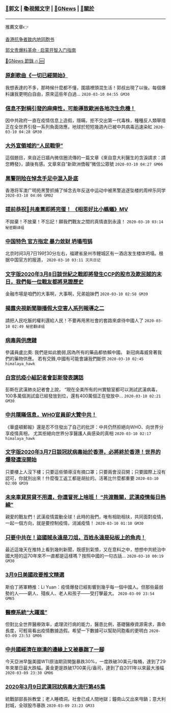 ###  [:eagle:郭文](https://github.com/ourhimalayas/txt) | [:books:視頻文字](https://github.com/ourhimalayas/txt/blob/master/content/README.md) | [:newspaper:GNews](https://github.com/ourhimalayas/txt/blob/master/content/gnews/README.md) | [:pray:關於](https://github.com/ourhimalayas/home/tree/master/about)
---

推薦文章:point_right:

[香港抗争者致内地同胞书](https://github.com/ourhimalayas/news/blob/master/2019/08/a_letter_from_the_hong_kong_people.md)

[郭文贵爆料革命 · 启蒙开智入门指南](https://github.com/ourhimalayas/txt/issues/1)

[:newspaper:GNews 節錄 :fire: :new:](https://github.com/ourhimalayas/txt/blob/master/content/gnews/README.md) 



### [原創歌曲《一切已經開始》](/content/gnews/1/README.md)

我想表達的不多，那時候什麼都不懂，圍牆裡頭混生活！郭叔出現了以後。每個爆料讓我更明白自由，原來這些年白過...  `2020-03-10 04:55 GM30`

### [信息不對稱引發的麻痺性，可能導致歐洲各地次生危機！](/content/gnews/2/README.md)

因中共政府一直在疫情信息上造假，隱瞞，拒不交出第一代毒株，種種反人類舉措正在全世界引發一系列負面效應，地球於短短幾週內已被中共病毒迅速染紅  `2020-03-10 04:28 GM30`

### [大外宣領域的“人民戰爭”](/content/gnews/3/README.md)

這個題目，來自近日牆內微信圈流傳的一篇文章《來自意大利醫生的含淚請求：請您轉發》，讀後有感。文章來自“新歐洲僑報”微信公眾號  `2020-03-10 04:27 GM06`

### [黑警阴险在悼念手足中混入卧底](/content/gnews/4/README.md)

香港将军澳广明苑黑警抓捕了悼念去年反送中运动中被黑警追逐坠楼的周梓乐同学  `2020-03-10 04:06 GM02`

### [提前恭祝🎉共產黨即將完蛋！ 《相思好比小螞蟻》MV](/content/gnews/5/README.md)

不拋棄！不放棄！不忘記！願我們戰友之間的真情直到永遠！  `2020-03-10 03:14 秘密翻译组`

### [中国特色 官方指定 暴力敛财 坍塌甩锅](/content/gnews/6/README.md)

北京时间3月7日19时30分左右，福建省泉州市鲤城区有一酒店发生楼体坍塌。根据中国官方的报道，  `2020-03-10 03:11 灭共日记`

### [文字版2020年3月8日談世紀之戰即將發生CCP的股市及欺民賊的末日，我們每一位戰友都將見證歷史](/content/gnews/7/README.md)

金融市場是咱們的大事啊，大事啊，兄弟姐妹們  `2020-03-10 02:58 GM39`

### [揭露央視新聞聯播假大空害人系列報導之二](/content/gnews/8/README.md)

請把人民吃飯的權利還給人民！不要再用黑社會的套路來虐待中國人了  `2020-03-10 02:49 秘密翻译组`

### [病毒與供應鏈](/content/gnews/9/README.md)

參議員盧比奧: 我們是如此脆弱,因為所有的藥品都依賴中國。 新冠病毒威脅著我們的藥物供應。 若有交鋒,中國有可能會讓我們斷供  `2020-03-10 02:45 himalaya_hawk`

### [白宮抗疫小組記者會彭斯發表講話](/content/gnews/10/README.md)

彭斯在武漢肺炎記者會上說， “現在全美所有的州實驗室都可以測試武漢病毒，100多萬個測試盒已經發放到位，還有400萬個正在發放中...  `2020-03-10 02:21 GM30`

### [中共隱瞞信息，WHO官員卻大贊中共！](/content/gnews/11/README.md)

《華盛頓郵報》還是忍不住發出了自己的批評：中共仍然拒絕向WHO、向世界分享疫情真相， 尤其拒絕向世界分享醫護人員感染的真相  `2020-03-10 02:17 himalaya_hawk`

### [文字版2020年3月7日談冠狀病毒始於香港，必將終於香港！世界的爆發還沒開始](/content/gnews/12/README.md)

只要樓上人沒下樓；只要這些領導沒有摘口罩；只要兩會沒召開；只要國際上沒有認可，你就別出來！什麼復工返工都是胡扯的。活著比什麼都重要  `2020-03-10 02:00 GM39`

### [未來車貸房貸不用還，你還冒死上啥班！ “共渡難關，武漢疫情每日熱線”](/content/gnews/13/README.md)

親愛的戰友們！武漢疫情震動全球！此時的我們，唯有相助相扶，共同面對疫情，一起一個方向，就是要控制疫情，消滅疫情！  `2020-03-10 01:10 GM30`

### [只要中共在！盜國賊永遠是刀俎，百姓永遠是砧板上的魚肉！](/content/gnews/14/README.md)

最近這幾天在推特上看到幾則新聞，既感到氣憤，又在意料之中，想想中共統治中國大陸的這70年來不一直都是這樣嗎？按照中國的一句古話...  `2020-03-10 00:19 GM30`

### [3月9日美國政要推文精選](/content/gnews/15/README.md)

斯伯丁將軍轉推：Li Yuan：疫情爆發已經影響到幾乎每一個中國人。但那些最弱勢的人——窮人、殘疾人、老人和孩子——受打擊最大。  `2020-03-09 23:54 GM65`

### [醫療系統“大躍進”](/content/gnews/16/README.md)

但對比全世界醫療效率，處理流行病的能力，醫患比例，基礎醫療資源需求，壽命長度，可輕易看出疫情數據造假。希望一下數據可以幫助同胞看的更明白  `2020-03-09 23:53 GM06`

### [中共國經濟在崩潰的邊緣上又被暴踹了一腳](/content/gnews/17/README.md)

今天亞洲早盤美國WTI原油期貨開盤暴跌30%，一度跌破30美元/每桶，達到了29年來單日最大跌幅。黃金更是跌破1700美元/盎司，達到了自2011年以來最大漲幅  `2020-03-09 23:30 GM06`

### [2020年3月9日武漢冠狀病毒大流行第45集](/content/gnews/18/README.md)

統戰部部長拆教堂；老人睡橋洞，社會已成人間地獄；鐘南山又出來甩鍋；意大利封城，全球股市暴跌  `2020-03-09 23:23 GM33`

